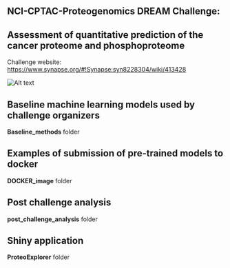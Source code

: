 ## NCI-CPTAC-Proteogenomics DREAM Challenge: 
## Assessment of quantitative prediction of the cancer proteome and phosphoproteome

Challenge website: https://www.synapse.org/#!Synapse:syn8228304/wiki/413428

![Alt text](https://github.com/Sage-Bionetworks/NCI-CPTAC-Challenge/blob/master/image/SC_2_3.png)

## Baseline machine learning models used by challenge organizers

**Baseline_methods** folder

## Examples of submission of pre-trained models to docker

**DOCKER_image** folder

## Post challenge analysis

**post_challenge_analysis** folder 


## Shiny application

**ProteoExplorer** folder 
